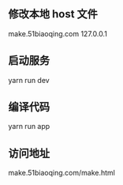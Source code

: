 ## 修改本地 host 文件
   make.51biaoqing.com 127.0.0.1

## 启动服务
  yarn run dev

## 编译代码
  yarn run app

## 访问地址
  make.51biaoqing.com/make.html